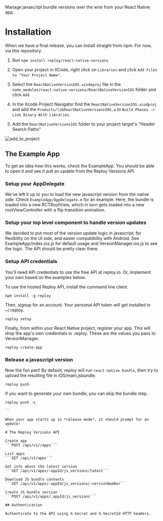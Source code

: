 Manage javascript bundle versions over the wire from your React Native app.

# Installation

When we have a final release, you can install straight from npm. For now, via this repository:

1. Run `npm install reploy/react-native-versions`

2. Open your project in XCode, right click on `Libraries` and click `Add
   Files to "Your Project Name"`.

3. Select the `ReactNativeVersionIOS.xcodeproj` file in the `node_modules/react-native-versions/ReactNativeVersionIOS` folder and click `Add`

4. In the Xcode Project Navigator find the `ReactNativeVersionIOS.xcodproj` and add the  `Products/libReactNativeVersionsIOS.a` to `Build Phases -> Link Binary With Libraries`.

5. Add the `ReactNativeVersionsIOS` folder to your project target's "Header Search Paths"

![add_to_project](https://i.imgur.com/b30WLPL.png)

## The Example App

To get an idea how this works, check the ExampleApp. You should be able to open it and see it pull an update from the Reploy Versions API.

### Setup your AppDelegate

We've left it up to you to load the new javascript version from the native side. Check ```ExampleApp/AppDelegate.m``` for an example. Here, the bundle is loaded into a new RCTRootView, which in turn gets loaded into a new rootViewController with a flip transition animation.

### Setup your top level component to handle version updates

We decided to put most of the version update logic in javascript, for flexibility on the UI side, and easier compatibility with Android. See ExampleApp/index.ios.js for default usage and VersionManager.ios.js to see the logic. The API should be pretty clear there.

### Setup API credentials

You'll need API credentials to use the free API at reploy.io. Or, implement your own based on the examples below.

To use the hosted Reploy API, install the command line client.

```
npm install -g reploy
```

Then, signup for an account. Your personal API token will get installed in ~/.reploy.

```
reploy setup
```

Finally, from within your React Native project, register your app. This will drop the app's own credentials in .reploy. These are the values you pass to VersionManager.

```
reploy create-app

```

### Release a javascript version

Now the fun part! By default, reploy will run `react-native bundle`, then try to upload the resulting file in iOS/main.jsbundle.

```
reploy push
```

If you want to generate your own bundle, you can skip the bundle step.

```
reploy push -s

``

When your app starts up in *release mode*, it should prompt for an update!

# The Reploy Versions API

Create app
```POST /api/v1//apps```

List apps
```GET /api/v1/apps```

Get info about the latest version
```GET /api/v1/apps/:appId/js_versions/latest```

Download JS bundle contents
```GET /api/v1/apps/:appId/js_versions/:versionNumber```

Create JS bundle version
```POST /api/v1/apps/:appId/js_versions```

## Authentication

Authenticate to the API using X-Secret and X-SecretId HTTP headers.

